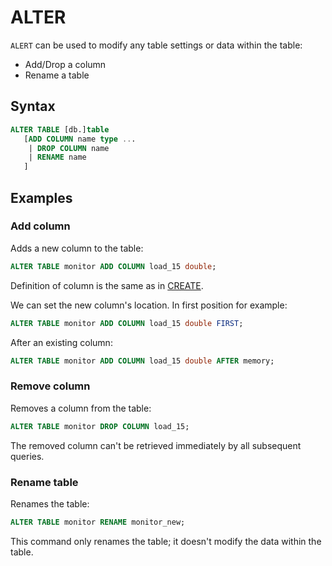 # ALTER
`ALERT` can be used to modify any table settings or data within the table:
* Add/Drop a column
* Rename a table

## Syntax
```sql
ALTER TABLE [db.]table
   [ADD COLUMN name type ... 
    | DROP COLUMN name
    | RENAME name
   ]
```

## Examples
### Add column
Adds a new column to the table:
```sql
ALTER TABLE monitor ADD COLUMN load_15 double;
```

Definition of column is the same as in [CREATE](./create.md).

We can set the new column's location. In first position for example:

```sql
ALTER TABLE monitor ADD COLUMN load_15 double FIRST;
```

After an existing column:
```sql
ALTER TABLE monitor ADD COLUMN load_15 double AFTER memory;
```

### Remove column
Removes a column from the table:
```sql
ALTER TABLE monitor DROP COLUMN load_15;
```

The removed column can't be retrieved immediately by all subsequent queries.

### Rename table
Renames the table:
```sql
ALTER TABLE monitor RENAME monitor_new;
```

This command only renames the table; it doesn't modify the data within the table.
